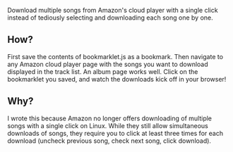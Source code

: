 Download multiple songs from Amazon's cloud player with a single click
instead of tediously selecting and downloading each song one by one.

## How?

First save the contents of bookmarklet.js as a bookmark.  Then navigate
to any Amazon cloud player page with the songs you want to download
displayed in the track list.  An album page works well.  Click on the
bookmarklet you saved, and watch the downloads kick off in your browser!

## Why?

I wrote this because Amazon no longer offers downloading of multiple
songs with a single click on Linux.  While they still allow simultaneous
downloads of songs, they require you to click at least three times for
each download (uncheck previous song, check next song, click download).
